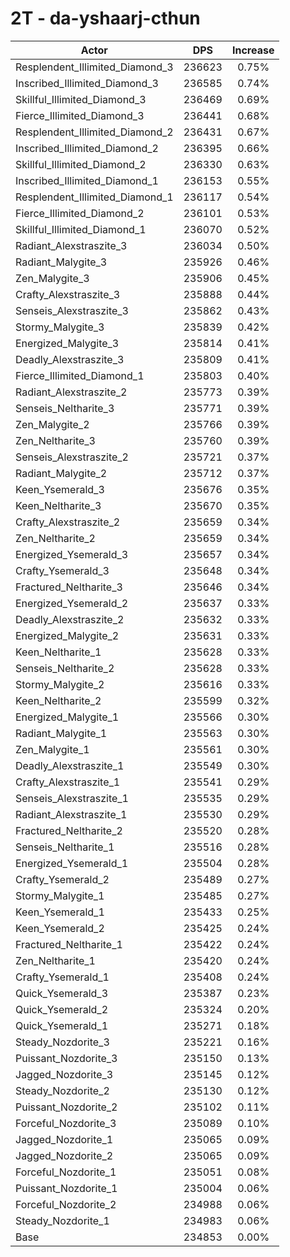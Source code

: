 # 2T - da-yshaarj-cthun
| Actor | DPS | Increase |
|---|:---:|:---:|
|Resplendent_Illimited_Diamond_3|236623|0.75%|
|Inscribed_Illimited_Diamond_3|236585|0.74%|
|Skillful_Illimited_Diamond_3|236469|0.69%|
|Fierce_Illimited_Diamond_3|236441|0.68%|
|Resplendent_Illimited_Diamond_2|236431|0.67%|
|Inscribed_Illimited_Diamond_2|236395|0.66%|
|Skillful_Illimited_Diamond_2|236330|0.63%|
|Inscribed_Illimited_Diamond_1|236153|0.55%|
|Resplendent_Illimited_Diamond_1|236117|0.54%|
|Fierce_Illimited_Diamond_2|236101|0.53%|
|Skillful_Illimited_Diamond_1|236070|0.52%|
|Radiant_Alexstraszite_3|236034|0.50%|
|Radiant_Malygite_3|235926|0.46%|
|Zen_Malygite_3|235906|0.45%|
|Crafty_Alexstraszite_3|235888|0.44%|
|Senseis_Alexstraszite_3|235862|0.43%|
|Stormy_Malygite_3|235839|0.42%|
|Energized_Malygite_3|235814|0.41%|
|Deadly_Alexstraszite_3|235809|0.41%|
|Fierce_Illimited_Diamond_1|235803|0.40%|
|Radiant_Alexstraszite_2|235773|0.39%|
|Senseis_Neltharite_3|235771|0.39%|
|Zen_Malygite_2|235766|0.39%|
|Zen_Neltharite_3|235760|0.39%|
|Senseis_Alexstraszite_2|235721|0.37%|
|Radiant_Malygite_2|235712|0.37%|
|Keen_Ysemerald_3|235676|0.35%|
|Keen_Neltharite_3|235670|0.35%|
|Crafty_Alexstraszite_2|235659|0.34%|
|Zen_Neltharite_2|235659|0.34%|
|Energized_Ysemerald_3|235657|0.34%|
|Crafty_Ysemerald_3|235648|0.34%|
|Fractured_Neltharite_3|235646|0.34%|
|Energized_Ysemerald_2|235637|0.33%|
|Deadly_Alexstraszite_2|235632|0.33%|
|Energized_Malygite_2|235631|0.33%|
|Keen_Neltharite_1|235628|0.33%|
|Senseis_Neltharite_2|235628|0.33%|
|Stormy_Malygite_2|235616|0.33%|
|Keen_Neltharite_2|235599|0.32%|
|Energized_Malygite_1|235566|0.30%|
|Radiant_Malygite_1|235563|0.30%|
|Zen_Malygite_1|235561|0.30%|
|Deadly_Alexstraszite_1|235549|0.30%|
|Crafty_Alexstraszite_1|235541|0.29%|
|Senseis_Alexstraszite_1|235535|0.29%|
|Radiant_Alexstraszite_1|235530|0.29%|
|Fractured_Neltharite_2|235520|0.28%|
|Senseis_Neltharite_1|235516|0.28%|
|Energized_Ysemerald_1|235504|0.28%|
|Crafty_Ysemerald_2|235489|0.27%|
|Stormy_Malygite_1|235485|0.27%|
|Keen_Ysemerald_1|235433|0.25%|
|Keen_Ysemerald_2|235425|0.24%|
|Fractured_Neltharite_1|235422|0.24%|
|Zen_Neltharite_1|235420|0.24%|
|Crafty_Ysemerald_1|235408|0.24%|
|Quick_Ysemerald_3|235387|0.23%|
|Quick_Ysemerald_2|235324|0.20%|
|Quick_Ysemerald_1|235271|0.18%|
|Steady_Nozdorite_3|235221|0.16%|
|Puissant_Nozdorite_3|235150|0.13%|
|Jagged_Nozdorite_3|235145|0.12%|
|Steady_Nozdorite_2|235130|0.12%|
|Puissant_Nozdorite_2|235102|0.11%|
|Forceful_Nozdorite_3|235089|0.10%|
|Jagged_Nozdorite_1|235065|0.09%|
|Jagged_Nozdorite_2|235065|0.09%|
|Forceful_Nozdorite_1|235051|0.08%|
|Puissant_Nozdorite_1|235004|0.06%|
|Forceful_Nozdorite_2|234988|0.06%|
|Steady_Nozdorite_1|234983|0.06%|
|Base|234853|0.00%|
